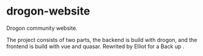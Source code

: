 # drogon-website
Drogon community website.

The project consists of two parts, the backend is build with drogon, and the frontend is build with
vue and quasar. Rewrited by Elliot for a Back up .   